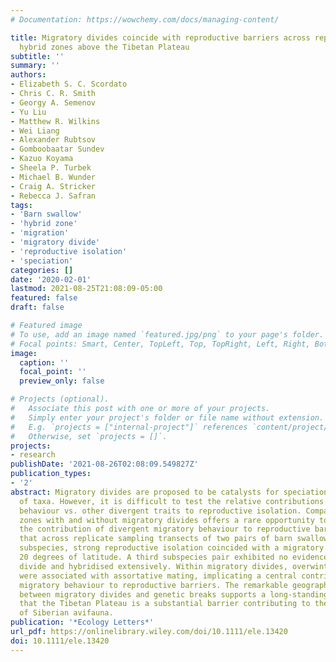 ```yaml
---
# Documentation: https://wowchemy.com/docs/managing-content/

title: Migratory divides coincide with reproductive barriers across replicated avian
  hybrid zones above the Tibetan Plateau
subtitle: ''
summary: ''
authors:
- Elizabeth S. C. Scordato
- Chris C. R. Smith
- Georgy A. Semenov
- Yu Liu
- Matthew R. Wilkins
- Wei Liang
- Alexander Rubtsov
- Gomboobaatar Sundev
- Kazuo Koyama
- Sheela P. Turbek
- Michael B. Wunder
- Craig A. Stricker
- Rebecca J. Safran
tags:
- 'Barn swallow'
- 'hybrid zone'
- 'migration'
- 'migratory divide'
- 'reproductive isolation'
- 'speciation'
categories: []
date: '2020-02-01'
lastmod: 2021-08-25T21:08:09-05:00
featured: false
draft: false

# Featured image
# To use, add an image named `featured.jpg/png` to your page's folder.
# Focal points: Smart, Center, TopLeft, Top, TopRight, Left, Right, BottomLeft, Bottom, BottomRight.
image:
  caption: ''
  focal_point: ''
  preview_only: false

# Projects (optional).
#   Associate this post with one or more of your projects.
#   Simply enter your project's folder or file name without extension.
#   E.g. `projects = ["internal-project"]` references `content/project/deep-learning/index.md`.
#   Otherwise, set `projects = []`.
projects: 
- research
publishDate: '2021-08-26T02:08:09.549827Z'
publication_types:
- '2'
abstract: Migratory divides are proposed to be catalysts for speciation across a diversity
  of taxa. However, it is difficult to test the relative contributions of migratory
  behaviour vs. other divergent traits to reproductive isolation. Comparing hybrid
  zones with and without migratory divides offers a rare opportunity to directly examine
  the contribution of divergent migratory behaviour to reproductive barriers. We show
  that across replicate sampling transects of two pairs of barn swallow (Hirundo rustica)
  subspecies, strong reproductive isolation coincided with a migratory divide spanning
  20 degrees of latitude. A third subspecies pair exhibited no evidence for a migratory
  divide and hybridised extensively. Within migratory divides, overwintering habitats
  were associated with assortative mating, implicating a central contribution of divergent
  migratory behaviour to reproductive barriers. The remarkable geographic coincidence
  between migratory divides and genetic breaks supports a long-standing hypothesis
  that the Tibetan Plateau is a substantial barrier contributing to the diversity
  of Siberian avifauna.
publication: '*Ecology Letters*'
url_pdf: https://onlinelibrary.wiley.com/doi/10.1111/ele.13420
doi: 10.1111/ele.13420
---
```

